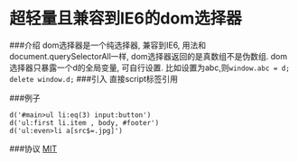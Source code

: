 超轻量且兼容到IE6的dom选择器
=====
###介绍
dom选择器是一个纯选择器, 兼容到IE6, 用法和document.querySelectorAll一样, dom选择器返回的是真数组不是伪数组.
dom选择器只暴露一个d的全局变量, 可自行设置. 比如设置为abc,则```window.abc = d; delete window.d;```
###引入
直接script标签引用

###例子
```
d('#main>ul li:eq(3) input:button')
d('ul:first li.item , body, #footer')
d('ul:even>li a[src$=.jpg]')
```

###协议
[MIT](https://github.com/flfwzgl/select/blob/master/LICENSE)